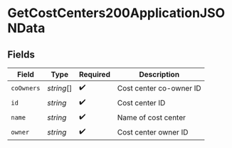 # GetCostCenters200ApplicationJSONData


## Fields

| Field                   | Type                    | Required                | Description             |
| ----------------------- | ----------------------- | ----------------------- | ----------------------- |
| `coOwners`              | *string*[]              | :heavy_check_mark:      | Cost center co-owner ID |
| `id`                    | *string*                | :heavy_check_mark:      | Cost center ID          |
| `name`                  | *string*                | :heavy_check_mark:      | Name of cost center     |
| `owner`                 | *string*                | :heavy_check_mark:      | Cost center owner ID    |